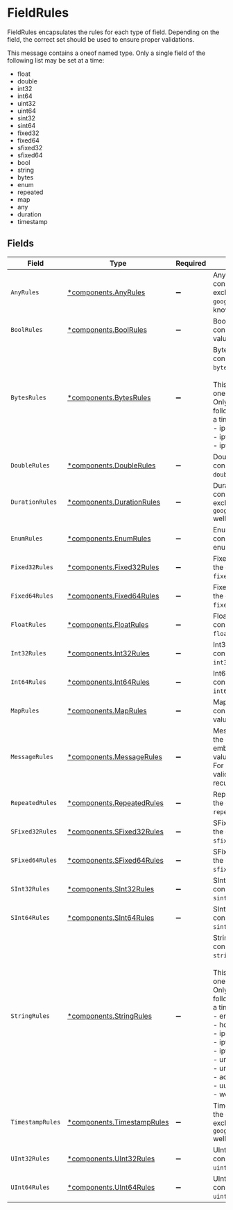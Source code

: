 # FieldRules

FieldRules encapsulates the rules for each type of field. Depending on the
 field, the correct set should be used to ensure proper validations.

This message contains a oneof named type. Only a single field of the following list may be set at a time:
  - float
  - double
  - int32
  - int64
  - uint32
  - uint64
  - sint32
  - sint64
  - fixed32
  - fixed64
  - sfixed32
  - sfixed64
  - bool
  - string
  - bytes
  - enum
  - repeated
  - map
  - any
  - duration
  - timestamp



## Fields

| Field                                                                                                                                                                                                                                                                                        | Type                                                                                                                                                                                                                                                                                         | Required                                                                                                                                                                                                                                                                                     | Description                                                                                                                                                                                                                                                                                  |
| -------------------------------------------------------------------------------------------------------------------------------------------------------------------------------------------------------------------------------------------------------------------------------------------- | -------------------------------------------------------------------------------------------------------------------------------------------------------------------------------------------------------------------------------------------------------------------------------------------- | -------------------------------------------------------------------------------------------------------------------------------------------------------------------------------------------------------------------------------------------------------------------------------------------- | -------------------------------------------------------------------------------------------------------------------------------------------------------------------------------------------------------------------------------------------------------------------------------------------- |
| `AnyRules`                                                                                                                                                                                                                                                                                   | [*components.AnyRules](../../models/components/anyrules.md)                                                                                                                                                                                                                                  | :heavy_minus_sign:                                                                                                                                                                                                                                                                           | AnyRules describe constraints applied exclusively to the<br/> `google.protobuf.Any` well-known type                                                                                                                                                                                          |
| `BoolRules`                                                                                                                                                                                                                                                                                  | [*components.BoolRules](../../models/components/boolrules.md)                                                                                                                                                                                                                                | :heavy_minus_sign:                                                                                                                                                                                                                                                                           | BoolRules describes the constraints applied to `bool` values                                                                                                                                                                                                                                 |
| `BytesRules`                                                                                                                                                                                                                                                                                 | [*components.BytesRules](../../models/components/bytesrules.md)                                                                                                                                                                                                                              | :heavy_minus_sign:                                                                                                                                                                                                                                                                           | BytesRules describe the constraints applied to `bytes` values<br/><br/>This message contains a oneof named well_known. Only a single field of the following list may be set at a time:<br/>  - ip<br/>  - ipv4<br/>  - ipv6<br/>                                                             |
| `DoubleRules`                                                                                                                                                                                                                                                                                | [*components.DoubleRules](../../models/components/doublerules.md)                                                                                                                                                                                                                            | :heavy_minus_sign:                                                                                                                                                                                                                                                                           | DoubleRules describes the constraints applied to `double` values                                                                                                                                                                                                                             |
| `DurationRules`                                                                                                                                                                                                                                                                              | [*components.DurationRules](../../models/components/durationrules.md)                                                                                                                                                                                                                        | :heavy_minus_sign:                                                                                                                                                                                                                                                                           | DurationRules describe the constraints applied exclusively to the<br/> `google.protobuf.Duration` well-known type                                                                                                                                                                            |
| `EnumRules`                                                                                                                                                                                                                                                                                  | [*components.EnumRules](../../models/components/enumrules.md)                                                                                                                                                                                                                                | :heavy_minus_sign:                                                                                                                                                                                                                                                                           | EnumRules describe the constraints applied to enum values                                                                                                                                                                                                                                    |
| `Fixed32Rules`                                                                                                                                                                                                                                                                               | [*components.Fixed32Rules](../../models/components/fixed32rules.md)                                                                                                                                                                                                                          | :heavy_minus_sign:                                                                                                                                                                                                                                                                           | Fixed32Rules describes the constraints applied to `fixed32` values                                                                                                                                                                                                                           |
| `Fixed64Rules`                                                                                                                                                                                                                                                                               | [*components.Fixed64Rules](../../models/components/fixed64rules.md)                                                                                                                                                                                                                          | :heavy_minus_sign:                                                                                                                                                                                                                                                                           | Fixed64Rules describes the constraints applied to `fixed64` values                                                                                                                                                                                                                           |
| `FloatRules`                                                                                                                                                                                                                                                                                 | [*components.FloatRules](../../models/components/floatrules.md)                                                                                                                                                                                                                              | :heavy_minus_sign:                                                                                                                                                                                                                                                                           | FloatRules describes the constraints applied to `float` values                                                                                                                                                                                                                               |
| `Int32Rules`                                                                                                                                                                                                                                                                                 | [*components.Int32Rules](../../models/components/int32rules.md)                                                                                                                                                                                                                              | :heavy_minus_sign:                                                                                                                                                                                                                                                                           | Int32Rules describes the constraints applied to `int32` values                                                                                                                                                                                                                               |
| `Int64Rules`                                                                                                                                                                                                                                                                                 | [*components.Int64Rules](../../models/components/int64rules.md)                                                                                                                                                                                                                              | :heavy_minus_sign:                                                                                                                                                                                                                                                                           | Int64Rules describes the constraints applied to `int64` values                                                                                                                                                                                                                               |
| `MapRules`                                                                                                                                                                                                                                                                                   | [*components.MapRules](../../models/components/maprules.md)                                                                                                                                                                                                                                  | :heavy_minus_sign:                                                                                                                                                                                                                                                                           | MapRules describe the constraints applied to `map` values                                                                                                                                                                                                                                    |
| `MessageRules`                                                                                                                                                                                                                                                                               | [*components.MessageRules](../../models/components/messagerules.md)                                                                                                                                                                                                                          | :heavy_minus_sign:                                                                                                                                                                                                                                                                           | MessageRules describe the constraints applied to embedded message values.<br/> For message-type fields, validation is performed recursively.                                                                                                                                                 |
| `RepeatedRules`                                                                                                                                                                                                                                                                              | [*components.RepeatedRules](../../models/components/repeatedrules.md)                                                                                                                                                                                                                        | :heavy_minus_sign:                                                                                                                                                                                                                                                                           | RepeatedRules describe the constraints applied to `repeated` values                                                                                                                                                                                                                          |
| `SFixed32Rules`                                                                                                                                                                                                                                                                              | [*components.SFixed32Rules](../../models/components/sfixed32rules.md)                                                                                                                                                                                                                        | :heavy_minus_sign:                                                                                                                                                                                                                                                                           | SFixed32Rules describes the constraints applied to `sfixed32` values                                                                                                                                                                                                                         |
| `SFixed64Rules`                                                                                                                                                                                                                                                                              | [*components.SFixed64Rules](../../models/components/sfixed64rules.md)                                                                                                                                                                                                                        | :heavy_minus_sign:                                                                                                                                                                                                                                                                           | SFixed64Rules describes the constraints applied to `sfixed64` values                                                                                                                                                                                                                         |
| `SInt32Rules`                                                                                                                                                                                                                                                                                | [*components.SInt32Rules](../../models/components/sint32rules.md)                                                                                                                                                                                                                            | :heavy_minus_sign:                                                                                                                                                                                                                                                                           | SInt32Rules describes the constraints applied to `sint32` values                                                                                                                                                                                                                             |
| `SInt64Rules`                                                                                                                                                                                                                                                                                | [*components.SInt64Rules](../../models/components/sint64rules.md)                                                                                                                                                                                                                            | :heavy_minus_sign:                                                                                                                                                                                                                                                                           | SInt64Rules describes the constraints applied to `sint64` values                                                                                                                                                                                                                             |
| `StringRules`                                                                                                                                                                                                                                                                                | [*components.StringRules](../../models/components/stringrules.md)                                                                                                                                                                                                                            | :heavy_minus_sign:                                                                                                                                                                                                                                                                           | StringRules describe the constraints applied to `string` values<br/><br/>This message contains a oneof named well_known. Only a single field of the following list may be set at a time:<br/>  - email<br/>  - hostname<br/>  - ip<br/>  - ipv4<br/>  - ipv6<br/>  - uri<br/>  - uriRef<br/>  - address<br/>  - uuid<br/>  - wellKnownRegex<br/> |
| `TimestampRules`                                                                                                                                                                                                                                                                             | [*components.TimestampRules](../../models/components/timestamprules.md)                                                                                                                                                                                                                      | :heavy_minus_sign:                                                                                                                                                                                                                                                                           | TimestampRules describe the constraints applied exclusively to the<br/> `google.protobuf.Timestamp` well-known type                                                                                                                                                                          |
| `UInt32Rules`                                                                                                                                                                                                                                                                                | [*components.UInt32Rules](../../models/components/uint32rules.md)                                                                                                                                                                                                                            | :heavy_minus_sign:                                                                                                                                                                                                                                                                           | UInt32Rules describes the constraints applied to `uint32` values                                                                                                                                                                                                                             |
| `UInt64Rules`                                                                                                                                                                                                                                                                                | [*components.UInt64Rules](../../models/components/uint64rules.md)                                                                                                                                                                                                                            | :heavy_minus_sign:                                                                                                                                                                                                                                                                           | UInt64Rules describes the constraints applied to `uint64` values                                                                                                                                                                                                                             |